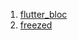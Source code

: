 1. [flutter_bloc](https://pub.dev/packages/flutter_bloc)
1. [freezed](https://pub.dev/packages/freezed)
